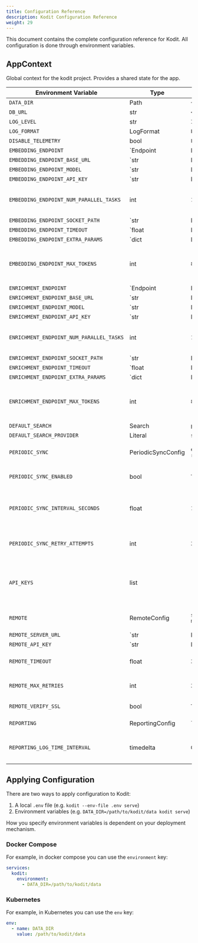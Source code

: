 ```yaml
---
title: Configuration Reference
description: Kodit Configuration Reference
weight: 29
---
```


This document contains the complete configuration reference for Kodit. All configuration is done through environment variables.

## AppContext

Global context for the kodit project. Provides a shared state for the app.

| Environment Variable | Type | Default | Description |
|---------------------|------|---------|-------------|
| `DATA_DIR` | Path | `~/.kodit` |  |
| `DB_URL` | str | `<lambda>()` |  |
| `LOG_LEVEL` | str | `INFO` |  |
| `LOG_FORMAT` | LogFormat | `LogFormat.PRETTY` |  |
| `DISABLE_TELEMETRY` | bool | `False` |  |
| `EMBEDDING_ENDPOINT` | `Endpoint | None` | `None` | Endpoint to use for embedding. |
| `EMBEDDING_ENDPOINT_BASE_URL` | `str | None` | `None` |  |
| `EMBEDDING_ENDPOINT_MODEL` | `str | None` | `None` | Model to use for the endpoint in litellm format (e.g. 'openai/text-embedding-3-small') |
| `EMBEDDING_ENDPOINT_API_KEY` | `str | None` | `None` |  |
| `EMBEDDING_ENDPOINT_NUM_PARALLEL_TASKS` | int | `10` | Number of parallel tasks to use for the endpoint |
| `EMBEDDING_ENDPOINT_SOCKET_PATH` | `str | None` | `None` | Unix socket path for local communication (e.g., /tmp/openai.sock) |
| `EMBEDDING_ENDPOINT_TIMEOUT` | `float | None` | `None` | Request timeout in seconds (default: 30.0) |
| `EMBEDDING_ENDPOINT_EXTRA_PARAMS` | `dict | None` | `None` | Extra provider-specific non-secret parameters for LiteLLM |
| `EMBEDDING_ENDPOINT_MAX_TOKENS` | int | `8000` | Conservative token limit for the embedding model |
| `ENRICHMENT_ENDPOINT` | `Endpoint | None` | `None` | Endpoint to use for enrichment. |
| `ENRICHMENT_ENDPOINT_BASE_URL` | `str | None` | `None` |  |
| `ENRICHMENT_ENDPOINT_MODEL` | `str | None` | `None` | Model to use for the endpoint in litellm format (e.g. 'openai/text-embedding-3-small') |
| `ENRICHMENT_ENDPOINT_API_KEY` | `str | None` | `None` |  |
| `ENRICHMENT_ENDPOINT_NUM_PARALLEL_TASKS` | int | `10` | Number of parallel tasks to use for the endpoint |
| `ENRICHMENT_ENDPOINT_SOCKET_PATH` | `str | None` | `None` | Unix socket path for local communication (e.g., /tmp/openai.sock) |
| `ENRICHMENT_ENDPOINT_TIMEOUT` | `float | None` | `None` | Request timeout in seconds (default: 30.0) |
| `ENRICHMENT_ENDPOINT_EXTRA_PARAMS` | `dict | None` | `None` | Extra provider-specific non-secret parameters for LiteLLM |
| `ENRICHMENT_ENDPOINT_MAX_TOKENS` | int | `8000` | Conservative token limit for the embedding model |
| `DEFAULT_SEARCH` | Search | `provider='sqlite'` |  |
| `DEFAULT_SEARCH_PROVIDER` | Literal | `sqlite` |  |
| `PERIODIC_SYNC` | PeriodicSyncConfig | `enabled=True interval_seconds=1800 retry_attempts=3` | Periodic sync configuration |
| `PERIODIC_SYNC_ENABLED` | bool | `True` | Enable periodic sync |
| `PERIODIC_SYNC_INTERVAL_SECONDS` | float | `1800` | Interval between periodic syncs in seconds |
| `PERIODIC_SYNC_RETRY_ATTEMPTS` | int | `3` | Number of retry attempts for failed syncs |
| `API_KEYS` | list | `[]` | Comma-separated list of valid API keys (e.g. 'key1,key2') |
| `REMOTE` | RemoteConfig | `server_url=None api_key=None timeout=30.0 max_retries=3 verify_ssl=True` | Remote server configuration |
| `REMOTE_SERVER_URL` | `str | None` | `None` | Remote Kodit server URL |
| `REMOTE_API_KEY` | `str | None` | `None` | API key for authentication |
| `REMOTE_TIMEOUT` | float | `30.0` | Request timeout in seconds |
| `REMOTE_MAX_RETRIES` | int | `3` | Maximum retry attempts |
| `REMOTE_VERIFY_SSL` | bool | `True` | Verify SSL certificates |
| `REPORTING` | ReportingConfig | `log_time_interval=datetime.timedelta(seconds=5)` | Reporting configuration |
| `REPORTING_LOG_TIME_INTERVAL` | timedelta | `0:00:05` | Time interval to log progress in seconds |

## Applying Configuration

There are two ways to apply configuration to Kodit:

1. A local `.env` file (e.g. `kodit --env-file .env serve`)
2. Environment variables (e.g. `DATA_DIR=/path/to/kodit/data kodit serve`)

How you specify environment variables is dependent on your deployment mechanism.

### Docker Compose

For example, in docker compose you can use the `environment` key:

```yaml
services:
  kodit:
    environment:
      - DATA_DIR=/path/to/kodit/data
```

### Kubernetes

For example, in Kubernetes you can use the `env` key:

```yaml
env:
  - name: DATA_DIR
    value: /path/to/kodit/data
```
